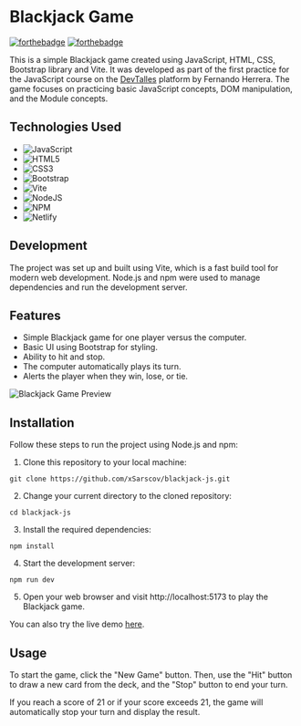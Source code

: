 # Blackjack Game

[![forthebadge](https://forthebadge.com/images/badges/made-with-javascript.svg)](https://forthebadge.com) [![forthebadge](https://forthebadge.com/images/badges/built-with-love.svg)](https://forthebadge.com)

This is a simple Blackjack game created using JavaScript, HTML, CSS, Bootstrap library and Vite. It was developed as part of the first practice for the JavaScript course on the [DevTalles](https://cursos.devtalles.com/) platform by Fernando Herrera. The game focuses on practicing basic JavaScript concepts, DOM manipulation, and the Module concepts.

## Technologies Used
- ![JavaScript](https://img.shields.io/badge/javascript-%23323330.svg?style=for-the-badge&logo=javascript&logoColor=%23F7DF1E)
- ![HTML5](https://img.shields.io/badge/html5-%23E34F26.svg?style=for-the-badge&logo=html5&logoColor=white)
- ![CSS3](https://img.shields.io/badge/css3-%231572B6.svg?style=for-the-badge&logo=css3&logoColor=white)
- ![Bootstrap](https://img.shields.io/badge/bootstrap-%238511FA.svg?style=for-the-badge&logo=bootstrap&logoColor=white)
- ![Vite](https://img.shields.io/badge/vite-%23646CFF.svg?style=for-the-badge&logo=vite&logoColor=white)
- ![NodeJS](https://img.shields.io/badge/node.js-6DA55F?style=for-the-badge&logo=node.js&logoColor=white)
- ![NPM](https://img.shields.io/badge/NPM-%23CB3837.svg?style=for-the-badge&logo=npm&logoColor=white)
- ![Netlify](https://img.shields.io/badge/netlify-%23000000.svg?style=for-the-badge&logo=netlify&logoColor=#00C7B7)

## Development
The project was set up and built using Vite, which is a fast build tool for modern web development. Node.js and npm were used to manage dependencies and run the development server.

## Features
- Simple Blackjack game for one player versus the computer.
- Basic UI using Bootstrap for styling.
- Ability to hit and stop.
- The computer automatically plays its turn.
- Alerts the player when they win, lose, or tie.

![Blackjack Game Preview](https://github.com/xSarscov/lab-1-curso-js-blackjack/assets/110932159/e97f8911-b07c-4a3c-ae6a-36de49626f64)

## Installation
Follow these steps to run the project using Node.js and npm:
1. Clone this repository to your local machine:
```
git clone https://github.com/xSarscov/blackjack-js.git
```
2. Change your current directory to the cloned repository:
```
cd blackjack-js
```
3. Install the required dependencies:
```
npm install
```
4. Start the development server:
```
npm run dev
```
5. Open your web browser and visit http://localhost:5173 to play the Blackjack game.

You can also try the live demo [here](blackjack-game-vite-js.netlify.app).

## Usage
To start the game, click the "New Game" button. Then, use the "Hit" button to draw a new card from the deck, and the "Stop" button to end your turn.

If you reach a score of 21 or if your score exceeds 21, the game will automatically stop your turn and display the result.
